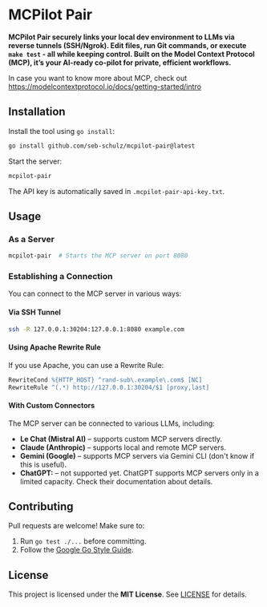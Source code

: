 # MCPilot Pair

**MCPilot Pair securely links your local dev environment to LLMs via reverse tunnels (SSH/Ngrok). Edit files, run Git commands, or execute `make test` - all while keeping control. Built on the Model Context Protocol (MCP), it’s your AI-ready co-pilot for private, efficient workflows.**

In case you want to know more about MCP, check out <https://modelcontextprotocol.io/docs/getting-started/intro>

## Installation

Install the tool using `go install`:

```bash
go install github.com/seb-schulz/mcpilot-pair@latest
```

Start the server:

```bash
mcpilot-pair
```

The API key is automatically saved in `.mcpilot-pair-api-key.txt`.

## Usage

### As a Server

```bash
mcpilot-pair  # Starts the MCP server on port 8080
```

### Establishing a Connection

You can connect to the MCP server in various ways:

#### Via SSH Tunnel

```bash
ssh -R 127.0.0.1:30204:127.0.0.1:8080 example.com
```

#### Using Apache Rewrite Rule

If you use Apache, you can use a Rewrite Rule:

```apache
RewriteCond %{HTTP_HOST} ^rand-sub\.example\.com$ [NC]
RewriteRule ^(.*) http://127.0.0.1:30204/$1 [proxy,last]
```

#### With Custom Connectors

The MCP server can be connected to various LLMs, including:

- **Le Chat (Mistral AI)** – supports custom MCP servers directly.
- **Claude (Anthropic)** – supports local and remote MCP servers.
- **Gemini (Google)** – supports MCP servers via Gemini CLI (don't know if this is useful).
- **ChatGPT:** – not supported yet.
  ChatGPT supports MCP servers only in a limited capacity. Check their documentation about details.

## Contributing

Pull requests are welcome! Make sure to:

1. Run `go test ./...` before committing.
2. Follow the [Google Go Style Guide](https://google.github.io/styleguide/go/).

## License

This project is licensed under the **MIT License**. See [LICENSE](LICENSE) for details.
